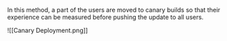 In this method, a part of the users are moved to canary builds so that their experience can be measured before pushing the update to all users.

![[Canary Deployment.png]]